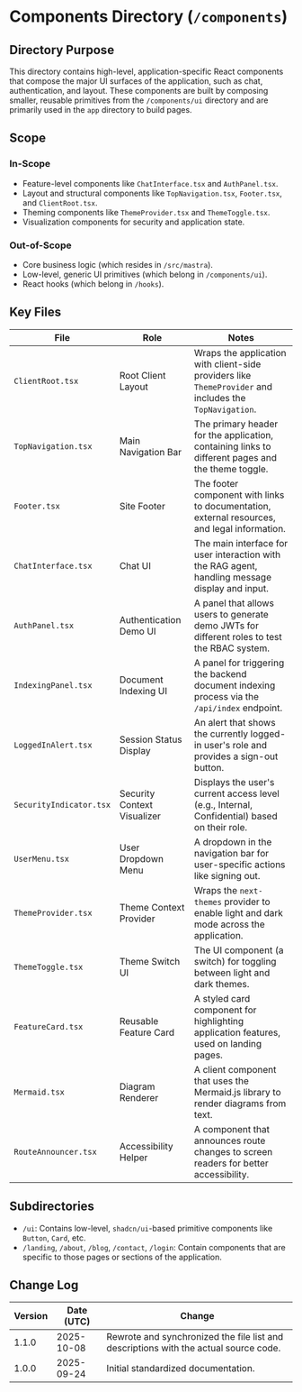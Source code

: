 <!-- AGENTS-META {"title":"Application Components","version":"1.1.0","last_updated":"2025-10-08T08:00:26Z","applies_to":"/components","tags":["layer:frontend","domain:ui","type:components","status":"stable"],"status":"stable"} -->

# Components Directory (`/components`)

## Directory Purpose

This directory contains high-level, application-specific React components that compose the major UI surfaces of the application, such as chat, authentication, and layout. These components are built by composing smaller, reusable primitives from the `/components/ui` directory and are primarily used in the `app` directory to build pages.

## Scope

### In-Scope

-   Feature-level components like `ChatInterface.tsx` and `AuthPanel.tsx`.
-   Layout and structural components like `TopNavigation.tsx`, `Footer.tsx`, and `ClientRoot.tsx`.
-   Theming components like `ThemeProvider.tsx` and `ThemeToggle.tsx`.
-   Visualization components for security and application state.

### Out-of-Scope

-   Core business logic (which resides in `/src/mastra`).
-   Low-level, generic UI primitives (which belong in `/components/ui`).
-   React hooks (which belong in `/hooks`).

## Key Files

| File | Role | Notes |
| --- | --- | --- |
| `ClientRoot.tsx` | Root Client Layout | Wraps the application with client-side providers like `ThemeProvider` and includes the `TopNavigation`. |
| `TopNavigation.tsx` | Main Navigation Bar | The primary header for the application, containing links to different pages and the theme toggle. |
| `Footer.tsx` | Site Footer | The footer component with links to documentation, external resources, and legal information. |
| `ChatInterface.tsx` | Chat UI | The main interface for user interaction with the RAG agent, handling message display and input. |
| `AuthPanel.tsx` | Authentication Demo UI | A panel that allows users to generate demo JWTs for different roles to test the RBAC system. |
| `IndexingPanel.tsx` | Document Indexing UI | A panel for triggering the backend document indexing process via the `/api/index` endpoint. |
| `LoggedInAlert.tsx` | Session Status Display | An alert that shows the currently logged-in user's role and provides a sign-out button. |
| `SecurityIndicator.tsx` | Security Context Visualizer | Displays the user's current access level (e.g., Internal, Confidential) based on their role. |
| `UserMenu.tsx` | User Dropdown Menu | A dropdown in the navigation bar for user-specific actions like signing out. |
| `ThemeProvider.tsx` | Theme Context Provider | Wraps the `next-themes` provider to enable light and dark mode across the application. |
| `ThemeToggle.tsx` | Theme Switch UI | The UI component (a switch) for toggling between light and dark themes. |
| `FeatureCard.tsx` | Reusable Feature Card | A styled card component for highlighting application features, used on landing pages. |
| `Mermaid.tsx` | Diagram Renderer | A client component that uses the Mermaid.js library to render diagrams from text. |
| `RouteAnnouncer.tsx` | Accessibility Helper | A component that announces route changes to screen readers for better accessibility. |

## Subdirectories

-   `/ui`: Contains low-level, `shadcn/ui`-based primitive components like `Button`, `Card`, etc.
-   `/landing`, `/about`, `/blog`, `/contact`, `/login`: Contain components that are specific to those pages or sections of the application.

## Change Log

| Version | Date (UTC) | Change |
| --- | --- | --- |
| 1.1.0 | 2025-10-08 | Rewrote and synchronized the file list and descriptions with the actual source code. |
| 1.0.0 | 2025-09-24 | Initial standardized documentation. |